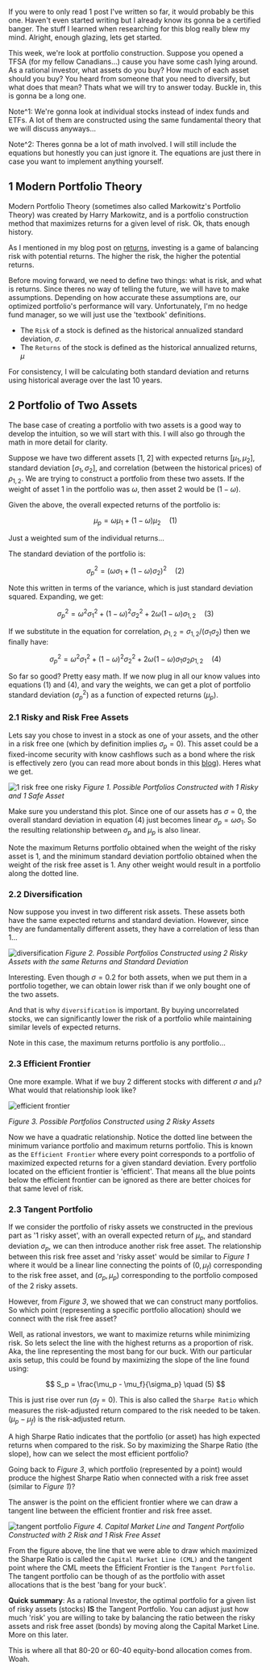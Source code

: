If you were to only read 1 post I've written so far, it would probably be this one. Haven't even started writing but I already know its gonna be a certified banger. The stuff I learned when researching for this blog really blew my mind. Alright, enough glazing, lets get started.

This week, we're look at portfolio construction. Suppose you opened a TFSA (for my fellow Canadians...) cause you have some cash lying around. As a rational investor, what assets do you buy? How much of each asset should you buy? You heard from someone that you need to diversify, but what does that mean? Thats what we will try to answer today. Buckle in, this is gonna be a long one.

Note^1: We're gonna look at individual stocks instead of index funds and ETFs. A lot of them are constructed using the same fundamental theory that we will discuss anyways...

Note^2: Theres gonna be a lot of math involved. I will still include the equations but honestly you can just ignore it. The equations are just there in case you want to implement anything yourself.

## 1 Modern Portfolio Theory

Modern Portfolio Theory (sometimes also called Markowitz's Portfolio Theory) was created by Harry Markowitz, and is a portfolio construction method that maximizes returns for a given level of risk. Ok, thats enough history.

As I mentioned in my blog post on [returns](https://www.funance.lol/blog/3mYoAwyTNnmDODIlrTj6hx/returns), investing is a game of balancing risk with potential returns. The higher the risk, the higher the potential returns.

Before moving forward, we need to define two things: what is risk, and what is returns. Since theres no way of telling the future, we will have to make assumptions. Depending on how accurate these assumptions are, our optimized portfolio's performance will vary. Unfortunately, I'm no hedge fund manager, so we will just use the 'textbook' definitions.

- The `Risk` of a stock is defined as the historical annualized standard deviation, $\sigma$.
- The `Returns` of the stock is defined as the historical annualized returns, $\mu$

For consistency, I will be calculating both standard deviation and returns using historical average over the last 10 years.

## 2 Portfolio of Two Assets

The base case of creating a portfolio with two assets is a good way to develop the intuition, so we will start with this. I will also go through the math in more detail for clarity.

Suppose we have two different assets [1, 2] with expected returns $[\mu_1, \mu_2]$, standard deviation $[\sigma_1, \sigma_2]$, and correlation (between the historical prices) of $\rho_{1,2}$. We are trying to construct a portfolio from these two assets. If the weight of asset 1 in the portfolio was $\omega$, then asset 2 would be $(1-\omega)$.

Given the above, the overall expected returns of the portfolio is:

$$
\mu_p = \omega \mu_1 + (1-\omega) \mu_2 \quad (1)
$$

Just a weighted sum of the individual returns...

The standard deviation of the portfolio is:

$$
\sigma_p^2 = (\omega \sigma_1 + (1-\omega) \sigma_2)^2 \quad (2)
$$

Note this written in terms of the variance, which is just standard deviation squared. Expanding, we get:

$$
\sigma_p^2 = \omega^2 \sigma_1^2 + (1-\omega)^2 \sigma_2^2 + 2\omega(1-\omega)\sigma_{1,2} \quad (3)
$$

If we substitute in the equation for correlation, $\rho_{1,2}=\sigma_{1,2}/(\sigma_{1} \sigma_{2})$ then we finally have:

$$
\sigma_p^2 = \omega^2 \sigma_1^2 + (1-\omega)^2 \sigma_2^2 + 2\omega(1-\omega)\sigma_{1} \sigma_{2} \rho_{1,2}\quad (4)
$$

So far so good? Pretty easy math. If we now plug in all our know values into equations (1) and (4), and vary the weights, we can get a plot of portfolio standard deviation $(\sigma_p^2)$ as a function of expected returns $(\mu_p)$.

### 2.1 Risky and Risk Free Assets

Lets say you chose to invest in a stock as one of your assets, and the other in a risk free one (which by definition implies $\sigma_p=0$). This asset could be a fixed-income security with know cashflows such as a bond where the risk is effectively zero (you can read more about bonds in this [blog](https://www.funance.lol/blog/71L1S3TkGdShKyTKbHa4Ou/bonds-intro)). Heres what we get.

![1 risk free one risky](./figures/1risky-1safe.png)
_Figure 1. Possible Portfolios Constructed with 1 Risky and 1 Safe Asset_

Make sure you understand this plot. Since one of our assets has $\sigma=0$, the overall standard deviation in equation (4) just becomes linear $\sigma_p = \omega \sigma_1$. So the resulting relationship between $\sigma_p$ and $\mu_p$ is also linear.

Note the maximum Returns portfolio obtained when the weight of the risky asset is 1, and the minimum standard deviation portfolio obtained when the weight of the risk free asset is 1. Any other weight would result in a portfolio along the dotted line.

### 2.2 Diversification

Now suppose you invest in two different risk assets. These assets both have the same expected returns and standard deviation. However, since they are fundamentally different assets, they have a correlation of less than 1...

![diversification](./figures/diversification.png)
_Figure 2. Possible Portfolios Constructed using 2 Risky Assets with the same Returns and Standard Deviation_

Interesting. Even though $\sigma = 0.2$ for both assets, when we put them in a portfolio together, we can obtain lower risk than if we only bought one of the two assets.

And that is why `diversification` is important. By buying uncorrelated stocks, we can significantly lower the risk of a portfolio while maintaining similar levels of expected returns.

Note in this case, the maximum returns portfolio is any portfolio...

### 2.3 Efficient Frontier

One more example. What if we buy 2 different stocks with different $\sigma$ and $\mu$? What would that relationship look like?

![efficient frontier](./figures/efficient-frontier.png)

_Figure 3. Possible Portfolios Constructed using 2 Risky Assets_

Now we have a quadratic relationship. Notice the dotted line between the minimum variance portfolio and maximum returns portfolio. This is known as the `Efficient Frontier` where every point corresponds to a portfolio of maximized expected returns for a given standard deviation. Every portfolio located on the efficient frontier is 'efficient'. That means all the blue points below the efficient frontier can be ignored as there are better choices for that same level of risk.

### 2.3 Tangent Portfolio

If we consider the portfolio of risky assets we constructed in the previous part as '1 risky asset', with an overall expected return of $\mu_p$, and standard deviation $\sigma_p$, we can then introduce another risk free asset. The relationship between this risk free asset and 'risky asset' would be similar to _Figure 1_ where it would be a linear line connecting the points of $(0, \mu_f)$ corresponding to the risk free asset, and $(\sigma_p, \mu_p)$ corresponding to the portfolio composed of the 2 risky assets.

However, from _Figure 3_, we showed that we can construct many portfolios. So which point (representing a specific portfolio allocation) should we connect with the risk free asset?

Well, as rational investors, we want to maximize returns while minimizing risk. So lets select the line with the highest returns as a proportion of risk. Aka, the line representing the most bang for our buck. With our particular axis setup, this could be found by maximizing the slope of the line found using:

$$
S_p = \frac{\mu_p - \mu_f}{\sigma_p} \quad (5)
$$

This is just rise over run $(\sigma_f = 0)$. This is also called the `Sharpe Ratio` which measures the risk-adjusted return compared to the risk needed to be taken. $(\mu_p - \mu_f)$ is the risk-adjusted return.

A high Sharpe Ratio indicates that the portfolio (or asset) has high expected returns when compared to the risk. So by maximizing the Sharpe Ratio (the slope), how can we select the most efficient portfolio?

Going back to _Figure 3_, which portfolio (represented by a point) would produce the highest Sharpe Ratio when connected with a risk free asset (similar to _Figure 1_)?

The answer is the point on the efficient frontier where we can draw a tangent line between the efficient frontier and risk free asset.

![tangent portfolio](./figures/tangent-portfolio.png)
_Figure 4. Capital Market Line and Tangent Portfolio Constructed with 2 Risk and 1 Risk Free Asset_

From the figure above, the line that we were able to draw which maximized the Sharpe Ratio is called the `Capital Market Line (CML)` and the tangent point where the CML meets the Efficient Frontier is the `Tangent Portfolio`. The tangent portfolio can be though of as the portfolio with asset allocations that is the best 'bang for your buck'.

**Quick summary**: As a rational Investor, the optimal portfolio for a given list of risky assets (stocks) **IS** the Tangent Portfolio. You can adjust just how much 'risk' you are willing to take by balancing the ratio between the risky assets and risk free asset (bonds) by moving along the Capital Market Line. More on this later.

This is where all that 80-20 or 60-40 equity-bond allocation comes from. Woah.
